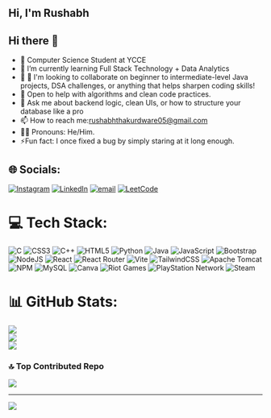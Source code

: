 ## Hi, I'm Rushabh
## Hi there 👋



- 🔭 Computer Science Student at YCCE
- 🌱 I’m currently learning Full Stack Technology + Data Analytics
- 👯 🤝 I'm looking to collaborate on beginner to intermediate-level Java projects, DSA challenges, or anything that helps sharpen coding skills!
- 🤔 Open to help with algorithms and clean code practices.
- 🧠 Ask me about backend logic, clean UIs, or how to structure your database like a pro 
- 📫 How to reach me:rushabhthakurdware05@gmail.com
- 🙋‍♂️ Pronouns: He/Him.
- ⚡Fun fact: I once fixed a bug by simply staring at it long enough.


## 🌐 Socials:
[![Instagram](https://img.shields.io/badge/Instagram-%23E4405F.svg?logo=Instagram&logoColor=white)](https://instagram.com/https://www.instagram.com/rushabh_thakurdware?igsh=MXZyZTdrZnhvNmRsNw==) 
[![LinkedIn](https://img.shields.io/badge/LinkedIn-%230077B5.svg?logo=linkedin&logoColor=white)](https://linkedin.com/in/https://www.linkedin.com/in/rushabh-thakurdware-63a9a12aa?utm_source=share&utm_campaign=share_via&utm_content=profile&utm_medium=android_app) [![email](https://img.shields.io/badge/Email-D14836?logo=gmail&logoColor=white)](mailto:rushabhthakurdware05@gmail.com) 
[![LeetCode](https://img.shields.io/badge/-View%20LeetCode%20Profile-FFA116?style=flat-square&logo=leetcode&logoColor=white)](https://leetcode.com/u/rushabhthakurdware/)

 
# 💻 Tech Stack:
![C](https://img.shields.io/badge/c-%2300599C.svg?style=for-the-badge&logo=c&logoColor=white) ![CSS3](https://img.shields.io/badge/css3-%231572B6.svg?style=for-the-badge&logo=css3&logoColor=white) ![C++](https://img.shields.io/badge/c++-%2300599C.svg?style=for-the-badge&logo=c%2B%2B&logoColor=white) ![HTML5](https://img.shields.io/badge/html5-%23E34F26.svg?style=for-the-badge&logo=html5&logoColor=white) ![Python](https://img.shields.io/badge/python-3670A0?style=for-the-badge&logo=python&logoColor=ffdd54) ![Java](https://img.shields.io/badge/java-%23ED8B00.svg?style=for-the-badge&logo=openjdk&logoColor=white) ![JavaScript](https://img.shields.io/badge/javascript-%23323330.svg?style=for-the-badge&logo=javascript&logoColor=%23F7DF1E) ![Bootstrap](https://img.shields.io/badge/bootstrap-%238511FA.svg?style=for-the-badge&logo=bootstrap&logoColor=white) ![NodeJS](https://img.shields.io/badge/node.js-6DA55F?style=for-the-badge&logo=node.js&logoColor=white) ![React](https://img.shields.io/badge/react-%2320232a.svg?style=for-the-badge&logo=react&logoColor=%2361DAFB) ![React Router](https://img.shields.io/badge/React_Router-CA4245?style=for-the-badge&logo=react-router&logoColor=white) ![Vite](https://img.shields.io/badge/vite-%23646CFF.svg?style=for-the-badge&logo=vite&logoColor=white) ![TailwindCSS](https://img.shields.io/badge/tailwindcss-%2338B2AC.svg?style=for-the-badge&logo=tailwind-css&logoColor=white) ![Apache Tomcat](https://img.shields.io/badge/apache%20tomcat-%23F8DC75.svg?style=for-the-badge&logo=apache-tomcat&logoColor=black) ![NPM](https://img.shields.io/badge/NPM-%23CB3837.svg?style=for-the-badge&logo=npm&logoColor=white) ![MySQL](https://img.shields.io/badge/mysql-4479A1.svg?style=for-the-badge&logo=mysql&logoColor=white) ![Canva](https://img.shields.io/badge/Canva-%2300C4CC.svg?style=for-the-badge&logo=Canva&logoColor=white) ![Riot Games](https://img.shields.io/badge/riotgames-D32936.svg?style=for-the-badge&logo=riotgames&logoColor=white) ![PlayStation Network](https://img.shields.io/badge/PSN-%230070D1.svg?style=for-the-badge&logo=Playstation&logoColor=white) ![Steam](https://img.shields.io/badge/steam-%23000000.svg?style=for-the-badge&logo=steam&logoColor=white)
# 📊 GitHub Stats:
![](https://github-readme-stats.vercel.app/api?username=rushabhthakurdware&theme=merko&hide_border=false&include_all_commits=false&count_private=false)<br/>
![](https://nirzak-streak-stats.vercel.app/?user=rushabhthakurdware&theme=merko&hide_border=false)<br/>
![](https://github-readme-stats.vercel.app/api/top-langs/?username=rushabhthakurdware&theme=merko&hide_border=false&include_all_commits=false&count_private=false&layout=compact)

### 🔝 Top Contributed Repo
![](https://github-contributor-stats.vercel.app/api?username=rushabhthakurdware&limit=5&theme=dark&combine_all_yearly_contributions=true)

---
[![](https://visitcount.itsvg.in/api?id=rushabhthakurdware&icon=0&color=0)](https://visitcount.itsvg.in)

<!-- Proudly created with GPRM ( https://gprm.itsvg.in ) -->
